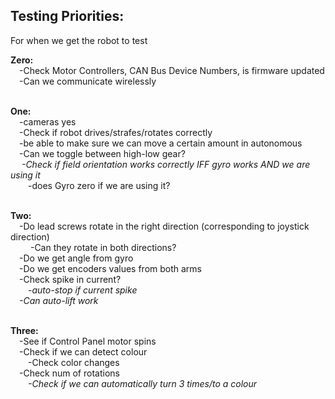 <h2>Testing Priorities:</h2>
<p>For when we get the robot to test </p>

<p>
  <strong>Zero:</strong><br/>
  &emsp;-Check Motor Controllers, CAN Bus Device Numbers, is firmware updated <br/>
  &emsp;-Can we communicate wirelessly <br/><br/>
</p>

<p>
  <strong>One:</strong><br/>
  &emsp;-cameras yes <br/>
  &emsp;-Check if robot drives/strafes/rotates correctly <br/>
  &emsp;-be able to make sure we can move a certain amount in autonomous <br/>
  &emsp;-Can we toggle between high-low gear? <br/>
  &emsp;<i> -Check if field orientation works correctly IFF gyro works AND we are using it </i><br/>
  &emsp;&emsp;-does Gyro zero if we are using it? <br/><br/>
</p>

<p>
  <strong>Two:</strong><br/>
  &emsp;-Do lead screws rotate in the right direction (corresponding to joystick direction) <br/>
   &emsp;&emsp; -Can they rotate in both directions? <br/>
  &emsp;-Do we get angle from gyro <br/>
  &emsp;-Do we get encoders values from both arms <br/>
  &emsp;-Check spike in current? <br/>
    &emsp;&emsp;<i>-auto-stop if current spike</i> <br/>
  &emsp;<i>-Can auto-lift work </i><br/><br/>
</p>

<p>
  <strong>Three:</strong><br/>
  &emsp;-See if Control Panel motor spins <br/>
  &emsp;-Check if we can detect colour <br/>
    &emsp;&emsp;-Check color changes <br/>
  &emsp;-Check num of rotations <br/>
    &emsp;&emsp;<i>-Check if we can automatically turn 3 times/to a colour</i> <br/><br/>
</p>
